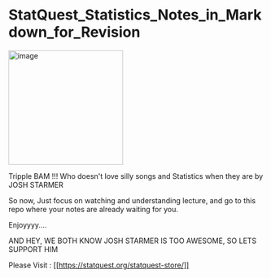 # StatQuest_Statistics_Notes_in_Markdown_for_Revision

<img width="225" height="225" alt="image" src="https://github.com/user-attachments/assets/a10cd933-0972-4eff-bc77-eb394656ef8e" />


Tripple BAM !!! Who doesn't love silly songs and Statistics when they are by JOSH STARMER 


So now, Just focus on watching and understanding lecture, and go to this repo where your notes are already waiting for you.

Enjoyyyy....

AND HEY, WE BOTH KNOW JOSH STARMER IS TOO AWESOME, SO LETS SUPPORT HIM

Please Visit : [[https://statquest.org/statquest-store/]]
